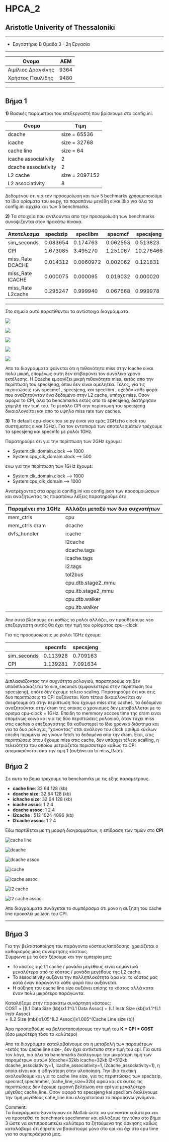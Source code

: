 # HPCA_2
## Aristotle Univerity of Thessaloniki

---
* Εργαστήριο Β Ομαδα 3 - 2η Εργασία

---
| **Ονομα**       | ΑΕΜ          |
| --- | -------------- |
| Αιμίλιος Δραγκίνης | 9364 |
| Χρήστος Παυλίδης | 9480 |

---
## Βήμα 1
**1)**
Βασικές παράμετροι του επεξεργαστή που βρίσκουμε στο config.ini:


|   **Ονομα**| **Τιμη** 
|---|---
|  dcache | size = 65536   
|  icache | size = 32768
|  cache line | size = 64
|  icache associativity |2 
|  dcache associativity|2
|L2 cache| size = 2097152
|L2 associativity|8

Δεδομένου οτι για την προσομοίωση και των 5 bechmarks χρησιμοποιούμε τα ίδια ορίσματα του se.py, τα παραπάνω μεγέθη είναι ίδια για όλα τα config.ini αρχεία και των 5 benchmarks.


**2)**
Tα στοιχεία που αντλούνται απο την προσομοίωση των benchmarks συνοψίζονται στον πρακάτω πίνακα.

|  Aποτελεσμα    | specbzip  | speclibm| specmcf|specsjeng|spechmmer|
|---|---|---|---|---|---
|sim_seconds| 0.083654| 0.174763| 0.062553| 0.513823|0.059390
|CPI| 1.673085 |3.495270| 1.251067 |10.276466|1.187803
|miss_Rate DCACHE|0.014312| 0.0060972| 0.002062| 0.121831|0.001622
|miss_Rate ICACHE|0.000075| 0.000095| 0.019032| 0.000020|0.000212
|miss_Rate L2cache| 0.295247 |0.999940| 0.067668| 0.999978|0.078296
---
Στο σημείο αυτό παρατίθενται τα αντίστοιχα διαγράμματα.


![](https://raw.githubusercontent.com/m1LL10n0/HW-2/main/figures/Figure1.jpg)

![](https://raw.githubusercontent.com/m1LL10n0/HW-2/main/figures/Figure2.jpg)

![](https://raw.githubusercontent.com/m1LL10n0/HW-2/main/figures/Figure3.jpg)

![](https://raw.githubusercontent.com/m1LL10n0/HW-2/main/figures/Figure4.jpg)

![](https://raw.githubusercontent.com/m1LL10n0/HW-2/main/figures/Figure5.jpg)


Απο τα διαγράμματα φαίνεται ότι η πιθανότητα miss στην Icache είναι πολύ μικρή, επομένως αυτη δεν επιβαρύνει τον συνολικο χρόνο εκτέλεσης. Η Dcache εμφανίζει μικρή πιθανότητα miss, εκτός απο την περίπτωση του specsjeng, όπου δεν είναι αμελητέα. Τέλος, για τις περιπτώσεις των specmcf , specsjeng, και speclibm , σχεδόν κάθε φορά που αναζητούνταν ένα δεδομένο στην L2 cache, υπήρχε miss. Οσον αφορα το CPI, όλα τα benchmarks εκτός απο το specsjeng, διατήρησαν χαμηλή την τιμή του. Το μεγάλο CPI σην περίπτωση του specsjeng δικαιολογείται και απο το υψηλο miss rate των caches.

**3)**
To default cpu-clock του se.py έιναι για εμάς 2GHz(το clock του συστηματος ειναι 1GHz). Για τον εντοπισμό των αποτελεσμάτων τρέχουμε τα specsjeng και specmfc με ρολόι 1GHz.

Παρατηρούμε ότι για την περίπτωση των 2GHz έχουμε:
*  System.clk_domain.clock   -->  1000
* System.cpu_clk_domain.clock --> 500

ενω για την περίπτωση των 1GHz έχουμε:
* System.clk_domain.clock --> 1000
* System.cpu_clk_domain --> 1000

Aνατρέχοντας στα αρχεία conifig.ini και config.json των προσομοιώσεων και αναζητώντας τις παραπάνω λέξεις παρατηρούμε ότι:

|Παραμένει στο 1GHz| Αλλάζει μεταξύ των δυο συχνοτήτων
|---|---
|mem_ctrls|cpu
|mem_ctrls.dram|dcache
|dvfs_hundler|icache
||l2cache
||dcache.tags
||icache.tags
||l2.tags
||tol2bus
||cpu.dtb.stage2_mmu
||cpu.itb.stage2_mmu
||cpu.dtb.walker
||cpu.itb.walker

Απο αυτά βλέπουμε ότι καθώς το ρολόι αλλάζει, αν προσθέσουμε νεο επεξεργαστη αυτός θα έχει την τιμή του ορίσματος cpu--clock.

Για τις προσομοιώσεις με ρολόι 1GHz έχουμε:

||specmfc|specsjeng
|---|---|---
|sim_seconds|0.113928|0.709163
|CPI|1.139281|7.091634
---

Διπλασιάζοντας την συχνότητα ρολογιού, παρατηρούμε οτι δεν υποδιπλασιάζεται το sim_seconds (εμφανέστερα στην περίπτωση του specsjeng), οπότε δεν έχουμε τελειο scaling. Παρατηρούμε ότι και στις δυο περιπτώσεις το CPI αυξάνεται. Κατι τέτοιο δικαιολογείται αν σκεφτούμε οτι στην περίπτωση που έχουμε miss στις caches, τα δεδομένα αναζητούνται στην dram της οποιας ο χρονισμος δεν μεταβάλλεται με το ορισμα cpu-clock = 1GHz. Επειδη το memmory accces time της dram ειναι επομένως κοινο και για τις δύο περιπτώσεις ρολογιού, όταν τύχει miss στις caches ο επεξεργαστης θα καθυστερεί το ίδιο χρονικό διάστημα και για τα δυο ρολογια, "χάνοντας" ετσι ανάλογο του clock αριθμό κύκλων επειδη περιμένει να γίνουν fetch τα δεδομένα απο την dram. Ετσι, στις περιπτώσεις όπου έχουμε miss στις cache, δεν υπάρχει τέλειο scalling, η τελειότητα του οποίου μετριάζεται περισσοτερο καθώς το CPI απομακρύνεται απο την τιμή 1 (αυξάνεται to miss_Rate).


## Βήμα 2

Σε αυτο το βημα τρεχουμε τα benchamrks με τις εξης παραμετρους. 
* **cache line**: 32 64 128 (kb)
* **dcache size**: 32 64 128 (kb)
* **ichache size**: 32 64 128 (kb)
* **icache assoc**: 1 2 4
* **dcache assoc**: 1 2 4
* **l2cache** : 512 1024 4096 (kb)
* **l2cache assoc**: 1 2 4 

Εδω παρτίθεται με τη μορφή διαγραμμάτων, η επίδραση των τιμών στο **CPI**

![cache line](https://raw.githubusercontent.com/m1LL10n0/HW-2/main/figures/Figure6.jpg)


![dcache](https://raw.githubusercontent.com/m1LL10n0/HW-2/main/figures/Figure7.jpg)


![dcache assoc](https://raw.githubusercontent.com/m1LL10n0/HW-2/main/figures/Figure8.jpg)


![icache](https://raw.githubusercontent.com/m1LL10n0/HW-2/main/figures/Figure9.jpg)

![icache assoc](https://raw.githubusercontent.com/m1LL10n0/HW-2/main/figures/Figure10.jpg)


![l2 cache](https://raw.githubusercontent.com/m1LL10n0/HW-2/main/figures/Figure11.jpg)


![l2 cache assoc](https://raw.githubusercontent.com/m1LL10n0/HW-2/main/figures/Figure12.jpg)


Απο διαγράμματα συνάγεται το συμπέρασμα ότι μονο η αυξηση του cache line προκαλέι μείωση του CPI.

---

## Βήμα 3

Για την βελτιστοποίηση του παράγοντα κόστους/απόδοσης, χρειάζεται ο καθορισμός μίας συνάρτησης κόστους.  
Σύμφωνα με τα όσα ξέρουμε και την εμπειρία μας:
- Το κόστος της L1 cache / μονάδα μεγέθους είναι σημαντικά μεγαλύτερο από το κόστος / μονάδα μεγέθους της L2 cache.
- Το associativity αυξάνει την πολληπλοκότητα άρα και το κόστος μας κατά έναν παράγoντα κάθε φορά που αυξάνεται.
- Η αύξηση του cache line size αυξάνει επίσης το κόστος αλλά κατα έναν πολύ μικρότερο παράγωντα.

Καταλήξαμε στην παρακάτω συνάρτηση κόστους:  
COST = \[(L1 Data Size (kb))x1.1^(L1 Data Assoc) + (L1 Instr Size (kb))x1.1^(L1 Instr Assoc)   
                + (L2 Size (mb))x1.05^(L2 Assoc)\]x1.005^(Cache Line size (b)) 

Άρα προσπαθούμε να βελτιστοποιήσουμε την τιμή του **Κ = CPI * COST** (όσο μικρότερη τόσο το καλύτερο)

Απο τα διαγράμμτα καταλαβαίνουμε οτι η μεταβολή των παραμέτρων -εκτός του cache line size-, δεν έχει αντίκτυπο στην τιμή του cpi. Για αυτό τον λόγο, για όλα τα banchmarks διαλέγουμε την μικρότερη τιμή των παραμέτρων αυτών (dcache=32kb icache=32kb l2=512kb dcache_associativity=1, icache_associativity=1, l2cache_associativity=1), η οποία είναι και η φθηνότερη στην υλοποίηση. Την ίδια τακτική ακολουθούμε και για το cache line size, για τις περιπτώσεις των specbzip, specmcf,spechmmer, (cahe_line_size=32b) αφού και σε αυτές τις περιπτώσεις δεν έχουμε εμφανή βελτίωση στο cpi για μεγαλύτερο μέγεθος cache_line. Όσον αφορά τα specsjeng kai speclibm διαλέγουμε την τιμή μεγέθους cahe_line που ελαχιστοποιεί το παραπάνω γινόμενο.

Comment:  
Τα διαγράμματα ξαναέγιναν σε Matlab ώστε να φαίνονται καλύτερα και να προστεθεί το benchmark spechmmer και αλλάξαμε τον τύπο στο βήμα 3 ώστε να αντιπροσωπεύει καλύτερα τα ζητούμενα της άσκησης καθώς καταλάβαμε ότι έπρεπε να βασιστούμε μόνο στο cpi και όχι στο cpu time για τα συμπεράσματά μας.
